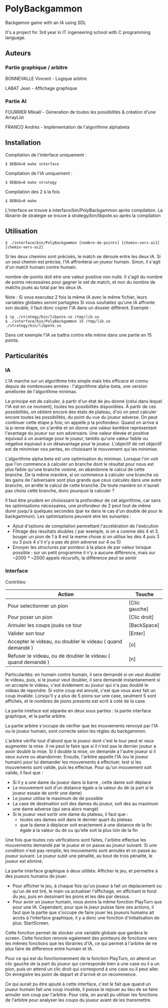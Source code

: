 # PolyBackgammon
Backgamon game with an IA using SDL

It's a project for 3rd year in IT ingeneering school with C programming language.

## Auteurs
### Partie graphique / arbitre
BONNEVALLE Vincent - Logique arbitre

LABAT Jean - Affichage graphique

### Partie AI
FOURRIER Mikaël - Generation de toutes les possibilités & création d'une ArrayList

FRANCO Andrès - Implémentation de l'algorithme alphabeta

## Installation
Compilation de l'interface uniquement :
```
$ DEBUG=0 make interface
```
Compilation de l'IA uniquement :
```
$ DEBUG=0 make strategy
```
Compilation des 2 à la fois
```
$ DEBUG=0 make
```

L'interface se trouve à interface/bin/PolyBackgammon après compilation.
La librairie de strategie se trouve à strategy/bin/libpote.so après la compilation
## Utilisation

```
$ ./interface/bin/PolyBackgammon [nombre-de-points] [chemin-vers-ai1] [chemin-vers-ai2]
```
Si les deux chemins sont précisés, le match se déroule entre les deux IA. Si un
seul chemin est précise, l'IA affronterai un joueur humain. Sinon, il s'agit
d'un match humain contre humain.

nombre-de-points doit etre une valeur positive non nulle. Il s'agit du nombre de points nécessaires pour gagner le set de match, et non du nombre de matchs joués au total par les deux IA.

Note : Si vous executez 2 fois la même IA avec le même fichier, leurs variables globales seront partagées
Si vous souhaitez qu'une IA affronte son double, il faut donc copier l'IA dans un dossier différent.
Exemple :
```
$ cp ./strategy/bin/libpote.so /tmp/lib.so
$ ./interface/bin/PolyBackgammon 15 /tmp/lib.so ./strategy/bin/libpote.so
```
Dans cet exemple l'IA se battra contre elle même dans une partie en 15 points.

## Particularités
### IA

L'IA marche sur un algorithme très simple mais très efficace et connu depuis de nombreuses années : l'algorithme alpha-beta, une version améliorée de l'algorithme minimax.

Le principe est de calculer, à partir d'un état de jeu donné (celui dans lequel l'IA est en ce moment), toutes les possibilités disponibles. À partir de ces possibilités, on obtient encore des états de plateau, d'où on peut calculer encore toutes les possibilités, du point du vue du joueur adverse.
On peut continuer cette étape p fois; on appelle p la profondeur. Quand on arrive à la p-ieme étape, on s'arrête et on donne une valeur kentière représentant l'avantage du joueur sur son adversaire. Une valeur élevée et positive équivaut à un avantage pour le joueur, tantdis qu'une valeur faible ou négative équivaut à un désavantage pour le joueur.
L'objectif de cet objectif est de minimiser nos pertes, en choisisant le
mouvement qui les minimise.

L'algorithme alpha beta est une optimisation du minimax. Lorsque l'on voit que l'on commence à calculer un branche dont le résultat pour nous est plus faible qu'une branche voisine, on abandonne le calcul de cette branche. De la même manière, si on commence à calculer une branche où les gains de l'adversaire sont plus grands que ceux calculés dans une autre branche, on arrête le calcul de cette branche. De toute manière on n'aurait pas choisi cette branche, donc pourquoi la calculer ?

Il faut être prudent en choisissant la profondeur de cet algorithme, car sans les optimisations nécessaires, une profondeur de 2 peut tout de même durer jusqu'à quelques secondes (par ex dans le cas d'un double dé pour le backgammon).
Les optimisations peuvent etre les suivantes :
* Ajout d'options de compilation permettant l'accélération de l'exécution
* Filtrage des résultats doubles ( par exemple, si on a comme dés 4 et 3, bouger un pion de 1 à 8 est la meme chose si on utilise les dés 4 puis 3 ou 3 puis 4 s'il n'y a pas de pion adverse sur 4 ou 5)
* Envoyer les structures par pointeur à la place de par valeur lorsque possible : sur un petit programme il n'y a aucune différence, mais sur ~2000 * ~2000 appels récursifs, la différence peut se sentir

### Interface

Contrôles:

Action                                                       | Touche
-------------------------------------------------------------|------------------
Pour selectionner un pion                                    | [Clic gauche]
Pour poser un pion                                           | [Clic droit]
Annuler les coups joués ce tour                              | [BackSpace]
Valider son tour                                             | [Enter]
Accepter le videau, ou doubler le videau ( quand demandé )   | [o]
Refuser le videau, ou de doubler le videau ( quand demandé ) | [n]

Particularités: en humain contre humain, il sera demandé si on veut doubler le videau, puis, si le joueur veut doubler, il sera 
demandé instantanement si on accepte le videau, c'est évidement au joueur qui n'a pas doublé le videau de repondre.
Si votre coup est annulé, c'est que vous avez fait un coup invalide.
Lorsqu'il y a plus de 5 pions sur une case, seulment 5 sont affichés, et le nombres de pions presents est ecrit à coté de la case.


La partie inteface est séparée en deux sous parties : la partie interface graphique, et la partie arbitre.

La partie arbitre s'occupe de vérifier que les mouvements renvoyé par l'IA ou le joueur humain, sont correcte selon les règles du backgammon.

L'arbitre vérifie tout d'abord que le joueur dont c'est le tour peut et veux augmenter la mise. Il ne peut le faire que si il n'est pas le dernier joueur
a avoir doublé la mise. Si il double la mise, on demande a l'autre joueur si il veux suivre ou abandonner.
Ensuite, l'arbitre appelle l'IA (ou le joueur humain) pour lui demander les mouvements à effectuer, test si les mouvements sont valide, puis les effectue.
Pour qu'un mouvement soit valide, il faut que : 

* Si il y a une dame du joueur dans la barre , cette dame soit déplacé
* Le mouvement soit d'un distance égale a la valeur du dé (a part si le joueur essaie de sortir une dame)
* Le joueur utilise le maximum de dé possible
* La case de destination soit des dames du joueur, soit des au maximum une dame adverse (qui sera alors mangé)
* Si le joueur veut sortir une dame du plateau, il faut que :
  * toutes ses dames soit dans le dernier quart du plateau
  * que la dame à déplacer soit exactement à une distance de la fin égale à la valeur du dé ou qu'elle soit la plus loin de la fin

Une fois que toutes ces vérfications sont faites, l'arbitre effectue les mouvements demandé par le joueur et on passe au joueur suivant.
Si une condition n'est pas remplie, les mouvements sont annulés et on passe au joueur suivant.
Le joueur subit une pénalité, au bout de trois pénalité, le joueur est eliminé.


La partie interface graphique à deux utilités: Afficher le jeu, et permettre à des joueurs humains de jouer.
- Pour afficher le jeu, à chaque fois qu'un joueur à fait un deplacement ou qu'un dé est tiré, le main va actualiser l'affichage, en affichant le fond du jeu, puis en dessinant les pions et les dés par dessus.
- Pour avoir un joueur humain, nous avons la même fonction PlayTurn que pour une IA. Cependant, pour que le joeur puisse faire ses actions, il faut que la  partie que s'occupe de faire jouer les joueurs humains ait accès à l'interface graphique, il y a donc une fonction d'initialisation de plus: StartScreen.

Cette fonction permet de stocker une variable globale que gardera le screen.
Cette fonction renvoie egalement des pointeurs de fonctions vers les mêmes fonctions que les librairies d'IA,
ce qui permet à l'arbitre de ne plus faire de difference entre humain et IA.

Pour ce qui est du fonctionnenment de la fonction PlayTurn,
on attend un clic gauche de la part du joueur qui corresponde bien à une case ou il a un pion,
puis on attend un clic droit qui correspond à une case ou il peut aller.
On enregistre les point de depart et d'arrivé et on recommence.

Ce qui aurait pu être ajouté à cette interface, c'est le fait que quand un joueur humain fait une coup invalide, il puisse le rejouer au lieu
de se faire annuler son coup par l'arbitre.
Pour cela, on aurait pu utiliser les fonctions de l'arbitre pour analyser les coups du joueur avant de les transmettre.


